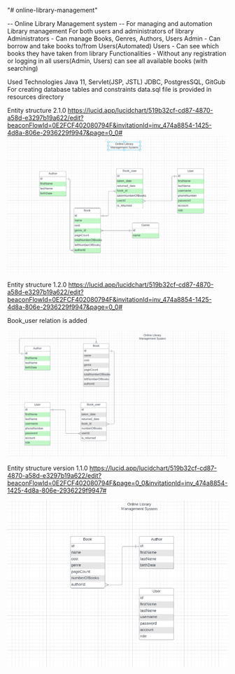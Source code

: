 "# online-library-management"


-- Online Library Management system --
For managing and automation Library management
For both users and administrators of library
Administrators - Can manage Books, Genres, Authors, Users 
Admin - Can borrow and take books to/from Users(Automated)
Users - Can see which books they have taken from library
Functionalities - Without any registration or logging in all users(Admin, Users)
can see all available books (with searching)


Used Technologies
Java 11, Servlet(JSP, JSTL) JDBC, PostgresSQL, GitGub
For creating database tables and constraints data.sql file is provided in resources directory 

Entity structure 2.1.0
https://lucid.app/lucidchart/519b32cf-cd87-4870-a58d-e3297b19a622/edit?beaconFlowId=0E2FCF402080794F&invitationId=inv_474a8854-1425-4d8a-806e-2936229f9947&page=0_0#
![img_2.png](img_2.png)


Entity structure 1.2.0
https://lucid.app/lucidchart/519b32cf-cd87-4870-a58d-e3297b19a622/edit?beaconFlowId=0E2FCF402080794F&invitationId=inv_474a8854-1425-4d8a-806e-2936229f9947&page=0_0#

Book_user relation is added 

![img_1.png](img_1.png)


Entity structure version 1.1.0
https://lucid.app/lucidchart/519b32cf-cd87-4870-a58d-e3297b19a622/edit?beaconFlowId=0E2FCF402080794F&page=0_0&invitationId=inv_474a8854-1425-4d8a-806e-2936229f9947#

![img.png](img.png) 